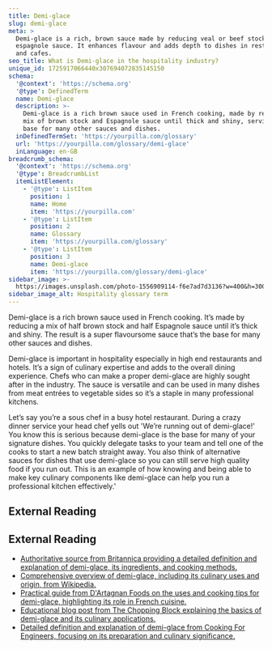 ```yaml
---
title: Demi-glace
slug: demi-glace
meta: >
  Demi-glace is a rich, brown sauce made by reducing veal or beef stock and
  espagnole sauce. It enhances flavour and adds depth to dishes in restaurants
  and cafes.
seo_title: What is Demi-glace in the hospitality industry?
unique_id: 1725917066440x307694072835145150
schema:
  '@context': 'https://schema.org'
  '@type': DefinedTerm
  name: Demi-glace
  description: >-
    Demi-glace is a rich brown sauce used in French cooking, made by reducing a
    mix of brown stock and Espagnole sauce until thick and shiny, serving as the
    base for many other sauces and dishes.
  inDefinedTermSet: 'https://yourpilla.com/glossary'
  url: 'https://yourpilla.com/glossary/demi-glace'
  inLanguage: en-GB
breadcrumb_schema:
  '@context': 'https://schema.org'
  '@type': BreadcrumbList
  itemListElement:
    - '@type': ListItem
      position: 1
      name: Home
      item: 'https://yourpilla.com'
    - '@type': ListItem
      position: 2
      name: Glossary
      item: 'https://yourpilla.com/glossary'
    - '@type': ListItem
      position: 3
      name: Demi-glace
      item: 'https://yourpilla.com/glossary/demi-glace'
sidebar_image: >-
  https://images.unsplash.com/photo-1556909114-f6e7ad7d3136?w=400&h=300&fit=crop&auto=format
sidebar_image_alt: Hospitality glossary term
---
```


Demi-glace is a rich brown sauce used in French cooking. It’s made by reducing a mix of half brown stock and half Espagnole sauce until it’s thick and shiny. The result is a super flavoursome sauce that’s the base for many other sauces and dishes.

Demi-glace is important in hospitality especially in high end restaurants and hotels. It’s a sign of culinary expertise and adds to the overall dining experience. Chefs who can make a proper demi-glace are highly sought after in the industry. The sauce is versatile and can be used in many dishes from meat entrées to vegetable sides so it’s a staple in many professional kitchens.

Let’s say you’re a sous chef in a busy hotel restaurant. During a crazy dinner service your head chef yells out 'We’re running out of demi-glace!' You know this is serious because demi-glace is the base for many of your signature dishes. You quickly delegate tasks to your team and tell one of the cooks to start a new batch straight away. You also think of alternative sauces for dishes that use demi-glace so you can still serve high quality food if you run out. This is an example of how knowing and being able to make key culinary components like demi-glace can help you run a professional kitchen effectively.'

## External Reading



## External Reading

*   [Authoritative source from Britannica providing a detailed definition and explanation of demi-glace, its ingredients, and cooking methods.](https://www.britannica.com/topic/demi-glace)
*   [Comprehensive overview of demi-glace, including its culinary uses and origin, from Wikipedia.](https://en.wikipedia.org/wiki/Demi-glace)
*   [Practical guide from D'Artagnan Foods on the uses and cooking tips for demi-glace, highlighting its role in French cuisine.](https://www.dartagnan.com/demi-glace-uses-and-cooking-tips.html?srsltid=AfmBOoo7BkC2StCiXZdOYzZH_C7M9H6p2dwuC7dMytJSDYktSDezaaRL)
*   [Educational blog post from The Chopping Block explaining the basics of demi-glace and its culinary applications.](https://www.thechoppingblock.com/blog/2015/03/back-to-the-basics-demi-glace.html)
*   [Detailed definition and explanation of demi-glace from Cooking For Engineers, focusing on its preparation and culinary significance.](https://www.cookingforengineers.com/dictionary/define/demi-glace)
